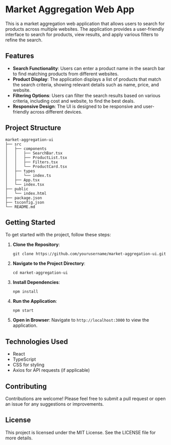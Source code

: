 # Market Aggregation Web App

This is a market aggregation web application that allows users to search for products across multiple websites. The application provides a user-friendly interface to search for products, view results, and apply various filters to refine the search.

## Features

- **Search Functionality**: Users can enter a product name in the search bar to find matching products from different websites.
- **Product Display**: The application displays a list of products that match the search criteria, showing relevant details such as name, price, and website.
- **Filtering Options**: Users can filter the search results based on various criteria, including cost and website, to find the best deals.
- **Responsive Design**: The UI is designed to be responsive and user-friendly across different devices.

## Project Structure

```
market-aggregation-ui
├── src
│   ├── components
│   │   ├── SearchBar.tsx
│   │   ├── ProductList.tsx
│   │   ├── Filters.tsx
│   │   └── ProductCard.tsx
│   ├── types
│   │   └── index.ts
│   ├── App.tsx
│   └── index.tsx
├── public
│   └── index.html
├── package.json
├── tsconfig.json
└── README.md
```

## Getting Started

To get started with the project, follow these steps:

1. **Clone the Repository**:
   ```
   git clone https://github.com/yourusername/market-aggregation-ui.git
   ```

2. **Navigate to the Project Directory**:
   ```
   cd market-aggregation-ui
   ```

3. **Install Dependencies**:
   ```
   npm install
   ```

4. **Run the Application**:
   ```
   npm start
   ```

5. **Open in Browser**:
   Navigate to `http://localhost:3000` to view the application.

## Technologies Used

- React
- TypeScript
- CSS for styling
- Axios for API requests (if applicable)

## Contributing

Contributions are welcome! Please feel free to submit a pull request or open an issue for any suggestions or improvements.

## License

This project is licensed under the MIT License. See the LICENSE file for more details.